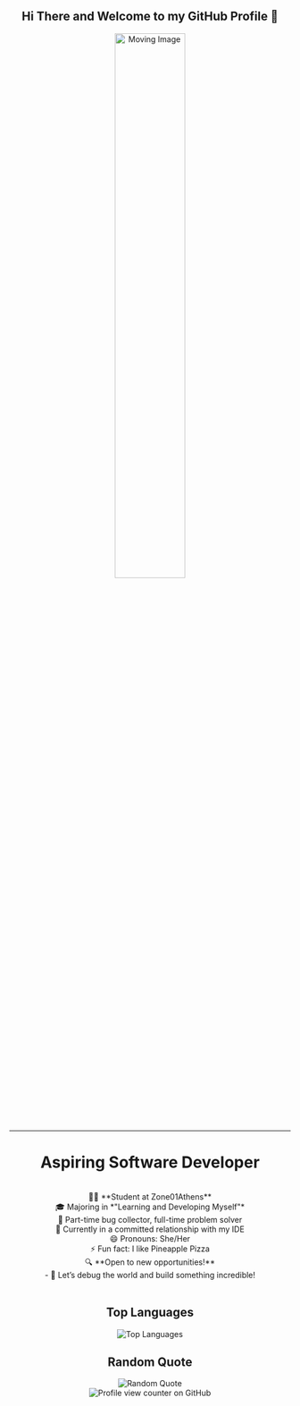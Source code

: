 <div align="center">
  <h2>Hi There and Welcome to my GitHub Profile 👋</h2>
</div>

<div align="center">
  <img src="https://warpdoor.com/content/images/2020/05/ezgif-3-83c95d3d11cd.gif" alt="Moving Image" width="50%">
</div>


---

<div align="center">
  <h1>Aspiring Software Developer</h1>
</div>

<br>

<div align="center">
👨‍💻 **Student at Zone01Athens**  <br>
🎓 Majoring in *"Learning and Developing Myself"* <br>
🐛 Part-time bug collector, full-time problem solver <br>
🚀 Currently in a committed relationship with my IDE <br>
😄 Pronouns: She/Her <br>
⚡ Fun fact: I like Pineapple Pizza <br>
🔍 **Open to new opportunities!**  <br>
   - 💼 Let’s debug the world and build something incredible!  
</div>

<br>

<div align="center">
  <h2>Top Languages</h2>
  <img src="https://github-readme-stats.vercel.app/api/top-langs/?username=RamGeo&layout=compact&theme=radical" alt="Top Languages">
</div>



<div align="center">
  <h2>Random Quote</h2>
  <img src="https://readme-jokes.vercel.app/api" alt="Random Quote">
</div>

<div align="center">
  <img src="https://komarev.com/ghpvc/?username=RamGeo" alt="Profile view counter on GitHub">
</div>




